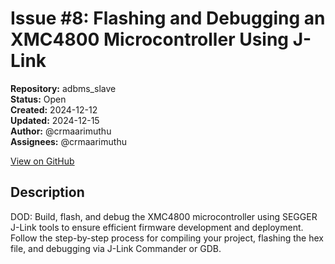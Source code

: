 # Issue #8: Flashing and Debugging an XMC4800 Microcontroller Using J-Link

**Repository:** adbms_slave  
**Status:** Open  
**Created:** 2024-12-12  
**Updated:** 2024-12-15  
**Author:** @crmaarimuthu  
**Assignees:** @crmaarimuthu  

[View on GitHub](https://github.com/Simtestlab/adbms_slave/issues/8)

## Description

DOD: Build, flash, and debug the XMC4800 microcontroller using SEGGER J-Link tools to ensure efficient firmware development and deployment. Follow the step-by-step process for compiling your project, flashing the hex file, and debugging via J-Link Commander or GDB.